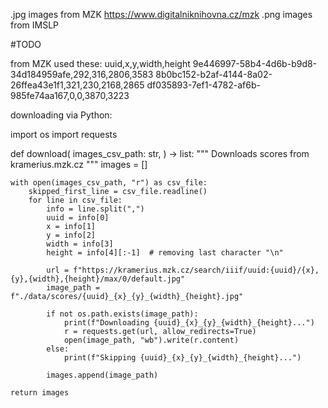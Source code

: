 .jpg images from MZK https://www.digitalniknihovna.cz/mzk
.png images from IMSLP

#TODO

from MZK used these:
uuid,x,y,width,height
9e446997-58b4-4d6b-b9d8-34d184959afe,292,316,2806,3583
8b0bc152-b2af-4144-8a02-26ffea43e1f1,321,230,2168,2865
df035893-7ef1-4782-af6b-985fe74aa167,0,0,3870,3223

downloading via Python: 

import os
import requests

def download(
        images_csv_path: str,
    ) -> list:
    """
    Downloads scores from kramerius.mzk.cz
    """
    images = []

    with open(images_csv_path, "r") as csv_file:
        skipped_first_line = csv_file.readline()
        for line in csv_file:
            info = line.split(",")
            uuid = info[0]
            x = info[1]
            y = info[2]
            width = info[3]
            height = info[4][:-1]  # removing last character "\n"

            url = f"https://kramerius.mzk.cz/search/iiif/uuid:{uuid}/{x},{y},{width},{height}/max/0/default.jpg"
            image_path = f"./data/scores/{uuid}_{x}_{y}_{width}_{height}.jpg"

            if not os.path.exists(image_path):
                print(f"Downloading {uuid}_{x}_{y}_{width}_{height}...")
                r = requests.get(url, allow_redirects=True)
                open(image_path, "wb").write(r.content)
            else:
                print(f"Skipping {uuid}_{x}_{y}_{width}_{height}...")
            
            images.append(image_path)
    
    return images
